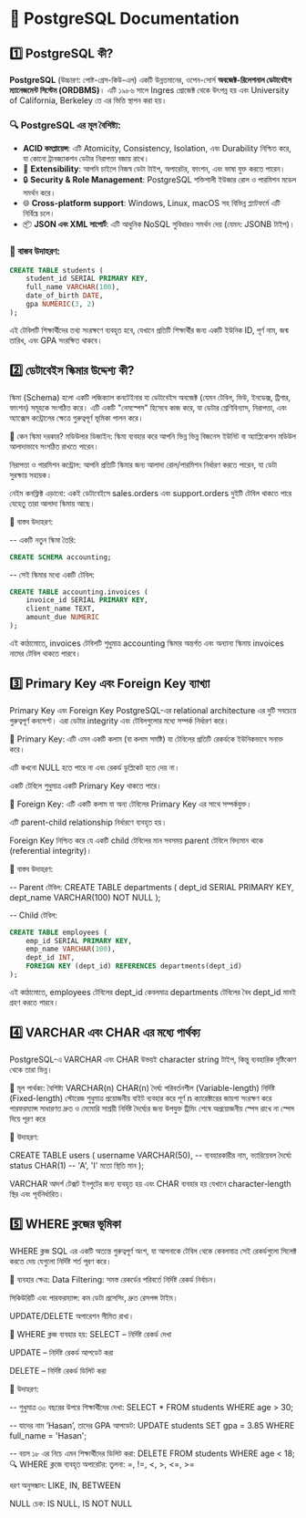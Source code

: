 # 📘 PostgreSQL Documentation 

## 1️⃣ PostgreSQL কী?

**PostgreSQL** (উচ্চারণ: পোষ্ট-গ্রেস-কিউ-এল) একটি উন্নতমানের, ওপেন-সোর্স **অবজেক্ট-রিলেশনাল ডেটাবেইস ম্যানেজমেন্ট সিস্টেম (ORDBMS)**। এটি ১৯৮৬ সালে Ingres প্রোজেক্ট থেকে উৎপন্ন হয় এবং University of California, Berkeley তে এর ভিত্তি স্থাপন করা হয়।

### 🔍 PostgreSQL এর মূল বৈশিষ্ট্য:

-  **ACID কমপ্লায়েন্স**: এটি Atomicity, Consistency, Isolation, এবং Durability নিশ্চিত করে, যা কোনো ট্রানজ্যাকশন ডেটার নিরাপত্তা বজায় রাখে।
- 🧩 **Extensibility**: আপনি চাইলে নিজস্ব ডেটা টাইপ, অপারেটর, ফাংশন, এবং ভাষা যুক্ত করতে পারেন।
- 🔒 **Security & Role Management**: PostgreSQL শক্তিশালী ইউজার রোল ও পারমিশন মডেল সমর্থন করে।
- 🌐 **Cross-platform support**: Windows, Linux, macOS সহ বিভিন্ন প্ল্যাটফর্মে এটি নির্বিঘ্নে চলে।
- 📦 **JSON এবং XML সাপোর্ট**: এটি আধুনিক NoSQL সুবিধারও সমর্থন দেয় (যেমন: JSONB টাইপ)।

### 🧪 বাস্তব উদাহরণ:
```sql
CREATE TABLE students (
    student_id SERIAL PRIMARY KEY,
    full_name VARCHAR(100),
    date_of_birth DATE,
    gpa NUMERIC(3, 2)
);
```

এই টেবিলটি শিক্ষার্থীদের তথ্য সংরক্ষণে ব্যবহৃত হবে, যেখানে প্রতিটি শিক্ষার্থীর জন্য একটি ইউনিক ID, পূর্ণ নাম, জন্ম তারিখ, এবং GPA সংরক্ষিত থাকবে।

## 2️⃣ ডেটাবেইস স্কিমার উদ্দেশ্য কী?
স্কিমা (Schema) হলো একটি লজিক্যাল কনটেইনার যা ডেটাবেইস অবজেক্ট (যেমন টেবিল, ভিউ, ইনডেক্স, ট্রিগার, ফাংশন) সমূহকে সংগঠিত করে। এটি একটি "নেমস্পেস" হিসেবে কাজ করে, যা ডেটার শ্রেণিবিন্যাস, নিরাপত্তা, এবং অ্যাক্সেস কন্ট্রোলের ক্ষেত্রে গুরুত্বপূর্ণ ভূমিকা পালন করে।

🧠 কেন স্কিমা দরকার?
মডিউলার ডিজাইন: স্কিমা ব্যবহার করে আপনি ভিন্ন ভিন্ন বিজনেস ইউনিট বা অ্যাপ্লিকেশন মডিউল আলাদাভাবে সংগঠিত রাখতে পারেন।

নিরাপত্তা ও পারমিশন কন্ট্রোল: আপনি প্রতিটি স্কিমার জন্য আলাদা রোল/পারমিশন নির্ধারণ করতে পারেন, যা ডেটা সুরক্ষায় সহায়ক।

নেইম কনফ্লিক্ট এড়ানো: একই ডেটাবেইসে sales.orders এবং support.orders দুইটি টেবিল থাকতে পারে যেহেতু তারা আলাদা স্কিমায় আছে।

🔧 বাস্তব উদাহরণ:

-- একটি নতুন স্কিমা তৈরি:
```sql
CREATE SCHEMA accounting;
```

-- সেই স্কিমার মধ্যে একটি টেবিল:
```sql
CREATE TABLE accounting.invoices (
    invoice_id SERIAL PRIMARY KEY,
    client_name TEXT,
    amount_due NUMERIC
);
```
এই কাঠামোতে, invoices টেবিলটি শুধুমাত্র accounting স্কিমার অন্তর্গত এবং অন্যান্য স্কিমায় invoices নামের টেবিল থাকতে পারবে।

## 3️⃣ Primary Key এবং Foreign Key ব্যাখ্যা
Primary Key এবং Foreign Key PostgreSQL-এর relational architecture এর দুটি সবচেয়ে গুরুত্বপূর্ণ কনসেপ্ট। এরা ডেটার integrity এবং টেবিলগুলোর মধ্যে সম্পর্ক নির্ধারণ করে।

🔐 Primary Key:
এটি এমন একটি কলাম (বা কলাম সমষ্টি) যা টেবিলের প্রতিটি রেকর্ডকে ইউনিকভাবে সনাক্ত করে।

এটি কখনো NULL হতে পারে না এবং রেকর্ড ডুপ্লিকেট হতে দেয় না।

একটি টেবিলে শুধুমাত্র একটি Primary Key থাকতে পারে।

🔗 Foreign Key:
এটি একটি কলাম যা অন্য টেবিলের Primary Key এর সাথে সম্পর্কযুক্ত।

এটি parent-child relationship নির্ধারণে ব্যবহৃত হয়।

Foreign Key নিশ্চিত করে যে একটি child টেবিলের মান সবসময় parent টেবিলে বিদ্যমান থাকে (referential integrity)।

🧪 বাস্তব উদাহরণ:

-- Parent টেবিল:
CREATE TABLE departments (
    dept_id SERIAL PRIMARY KEY,
    dept_name VARCHAR(100) NOT NULL
);


-- Child টেবিল:
```sql
CREATE TABLE employees (
    emp_id SERIAL PRIMARY KEY,
    emp_name VARCHAR(100),
    dept_id INT,
    FOREIGN KEY (dept_id) REFERENCES departments(dept_id)
);
```
এই কাঠামোতে, employees টেবিলের dept_id কেবলমাত্র departments টেবিলের বৈধ dept_id মানই গ্রহণ করতে পারবে।

## 4️⃣ VARCHAR এবং CHAR এর মধ্যে পার্থক্য
PostgreSQL-এ VARCHAR এবং CHAR উভয়ই character string টাইপ, কিন্তু ব্যবহারিক দৃষ্টিকোণ থেকে তারা ভিন্ন।

🧬 মূল পার্থক্য:
বৈশিষ্ট্য	VARCHAR(n)	CHAR(n)
দৈর্ঘ্য	পরিবর্তনশীল (Variable-length)	নির্দিষ্ট (Fixed-length)
স্টোরেজ	শুধুমাত্র প্রয়োজনীয় বাইট ব্যবহার করে	পূর্ণ n ক্যারেক্টারের জায়গা সংরক্ষণ করে
পারফরম্যান্স	সাধারণত দ্রুত ও মেমোরি সাশ্রয়ী	নির্দিষ্ট দৈর্ঘ্যের জন্য উপযুক্ত
ট্রিমিং	শেষে অপ্রয়োজনীয় স্পেস রাখে না	স্পেস দিয়ে পূরণ করে

🧪 উদাহরণ:

CREATE TABLE users (
    username VARCHAR(50),    -- ব্যবহারকারীর নাম, ভ্যারিয়েবল দৈর্ঘ্যে
    status CHAR(1)           -- 'A', 'I' মতো স্থিতি মান
);

VARCHAR আদর্শ টেক্সট ইনপুটের জন্য ব্যবহৃত হয় এবং CHAR ব্যবহার হয় যেখানে character-length স্থির এবং পূর্বনির্ধারিত।

## 5️⃣ WHERE ক্লজের ভূমিকা
WHERE ক্লজ SQL এর একটি অত্যন্ত গুরুত্বপূর্ণ অংশ, যা আপনাকে টেবিল থেকে কেবলমাত্র সেই রেকর্ডগুলো সিলেক্ট করতে দেয় যেগুলো নির্দিষ্ট শর্ত পূরণ করে।

🎯 ব্যবহার ক্ষেত্র:
 Data Filtering: সমস্ত রেকর্ডের পরিবর্তে নির্দিষ্ট রেকর্ড নির্বাচন।

 সিকিউরিটি এবং পারফরম্যান্স: কম ডেটা প্রসেসিং, দ্রুত রেসপন্স টাইম।

 UPDATE/DELETE অপারেশন সীমিত রাখা।

📌 WHERE ক্লজ ব্যবহার হয়:
SELECT – নির্দিষ্ট রেকর্ড দেখা

UPDATE – নির্দিষ্ট রেকর্ড আপডেট করা

DELETE – নির্দিষ্ট রেকর্ড ডিলিট করা

🧪 উদাহরণ:

-- শুধুমাত্র ৩০ বছরের উপরে শিক্ষার্থীদের দেখা:
SELECT * FROM students WHERE age > 30;

-- যাদের নাম ‘Hasan’, তাদের GPA আপডেট:
UPDATE students SET gpa = 3.85 WHERE full_name = 'Hasan';

-- বয়স ১৮ এর নিচে এমন শিক্ষার্থীদের ডিলিট করা:
DELETE FROM students WHERE age < 18;
🔍 WHERE ক্লজে ব্যবহৃত অপারেটর:
তুলনা: =, !=, <, >, <=, >=

ধরণ অনুসন্ধান: LIKE, IN, BETWEEN

NULL চেক: IS NULL, IS NOT NULL

